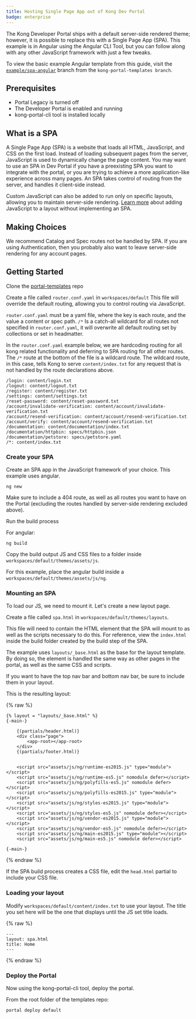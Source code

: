 ```yaml
---
title: Hosting Single Page App out of Kong Dev Portal
badge: enterprise
---
```


The Kong Developer Portal ships with a default server-side rendered theme; however, it is possible to replace this with a Single Page App (SPA). This example is in Angular using the Angular CLI Tool, but you can follow along with any other JavaScript framework with just a few tweaks.

To view the basic example Angular template from this guide, visit the [`example/spa-angular`](https://github.com/Kong/kong-portal-templates/tree/example/spa-angular) branch from the `kong-portal-templates branch`.

## Prerequisites

* Portal Legacy is turned off
* The Developer Portal is enabled and running
* kong-portal-cli tool is installed locally

## What is a SPA

A Single Page App (SPA) is a website that loads all HTML, JavaScript, and CSS on the first load. Instead of loading subsequent pages from the server, JavaScript is used to dynamically change the page content. You may want to use an SPA in Dev Portal if you have a preexisting SPA you want to integrate with the portal, or you are trying to achieve a more application-like experience across many pages. An SPA takes control of routing from the server, and handles it client-side instead.

Custom JavaScript can also be added to run only on specific layouts, allowing you to maintain server-side rendering. [Learn more](/gateway/{{page.kong_version}}/developer-portal/theme-customization/adding-javascript-assets/) about adding JavaScript to a layout without implementing an SPA.

## Making Choices


We recommend Catalog and Spec routes not be handled by SPA.
If you are using Authentication, then you probably also want to leave server-side rendering for any account pages.

## Getting Started

Clone the [portal-templates](https://github.com/Kong/kong-portal-templates) repo

Create a file called `router.conf.yaml` in `workspaces/default` This file will override the default routing, allowing you to control routing via JavaScript.

`router.conf.yaml` must be a yaml file, where the key is each route, and the value a content or spec path. `/*` Is a catch-all wildcard for all routes not specified in `router.conf.yaml`, it will overwrite all default routing set by collections or set in headmatter.

In the `router.conf.yaml` example below, we are hardcoding routing for all kong related functionality and deferring to SPA routing for all other routes.  The `/*` route at the bottom of the file is a wildcard route. The wildcard route, in this case, tells Kong to serve `content/index.txt` for any request that is not handled by the route declarations above.

```
/login: content/login.txt
/logout: content/logout.txt
/register: content/register.txt
/settings: content/settings.txt
/reset-password: content/reset-password.txt
/account/invalidate-verification: content/account/invalidate-verification.txt
/account/resend-verification: content/account/resend-verification.txt
/account/verify: content/account/resend-verification.txt
/documentation: content/documentation/index.txt
/documentation/httpbin: specs/httpbin.json
/documentation/petstore: specs/petstore.yaml
/*: content/index.txt

```

### Create your SPA

Create an SPA app in the JavaScript framework of your choice. This
example uses angular.

```
ng new
```

Make sure to include a 404 route, as well as all routes you want to have on the Portal (excluding the routes handled by server-side rendering excluded above).

Run the build process

For angular:

```
ng build
```

Copy the build output JS and CSS files to a folder inside `workspaces/default/themes/assets/js`.

For this example, place the angular build inside a `workspaces/default/themes/assets/js/ng`.

### Mounting an SPA

To load our JS, we need to mount it. Let's create a new layout page.

Create a file called `spa.html` in `workspaces/default/themes/layouts`.

This file will need to contain the HTML element that the SPA will mount to as well as the scripts necessary to do this.
For reference, view the `index.html` inside the build folder created by the build step of the SPA.

The example uses `layouts/_base.html` as the base for the layout template.
By doing so, the <head> element is handled the same way as other pages in the portal, as well as the same CSS and scripts.

If you want to have the top nav bar and bottom nav bar, be sure to include them in your layout.

This is the resulting layout:

{% raw %}
```
{% layout = "layouts/_base.html" %}
{-main-}

    {(partials/header.html)}
    <div class="page">
        <app-root></app-root>
    </div>
    {(partials/footer.html)}


    <script src="assets/js/ng/runtime-es2015.js" type="module"></script>
    <script src="assets/js/ng/runtime-es5.js" nomodule defer></script>
    <script src="assets/js/ng/polyfills-es5.js" nomodule defer></script>
    <script src="assets/js/ng/polyfills-es2015.js" type="module"></script>
    <script src="assets/js/ng/styles-es2015.js" type="module"></script>
    <script src="assets/js/ng/styles-es5.js" nomodule defer></script>
    <script src="assets/js/ng/vendor-es2015.js" type="module"></script>
    <script src="assets/js/ng/vendor-es5.js" nomodule defer></script>
    <script src="assets/js/ng/main-es2015.js" type="module"></script>
    <script src="assets/js/ng/main-es5.js" nomodule defer></script>

{-main-}
```
{% endraw %}

If the SPA build process creates a CSS file, edit the `head.html` partial to include your CSS file.

### Loading your layout

Modify `workspaces/default/content/index.txt` to use your layout.
The title you set here will be the one that displays until the JS set title loads.

{% raw %}
```
---
layout: spa.html
title: Home
---
```
{% endraw %}

### Deploy the Portal

Now using the kong-portal-cli tool, deploy the portal.

From the root folder of the templates repo:

```
portal deploy default
```
